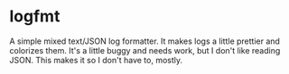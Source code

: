 # logfmt
A simple mixed text/JSON log formatter. It makes logs a little prettier and colorizes them. It's a little buggy and needs work, but I don't like reading JSON. This makes it so I don't have to, mostly.
